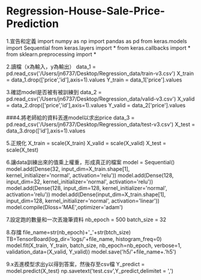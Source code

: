 Regression-House-Sale-Price-Prediction
====================================================================== 
1.宣告和定義
import numpy as np
import pandas as pd
from keras.models import Sequential
from keras.layers import *
from keras.callbacks import *
from sklearn.preprocessing import *

2.讀檔（x為輸入，y為輸出）
data_1 = pd.read_csv('/Users/jn6737/Desktop/Regression_data/train-v3.csv')
X_train = data_1.drop(['price','id'],axis=1).values
Y_train = data_1['price'].values

3.確認model是否被有被訓練到
data_2 = pd.read_csv('/Users/jn6737/Desktop/Regression_data/valid-v3.csv')
X_valid = data_2.drop(['price','id'],axis=1).values
Y_valid = data_2['price'].values

###4.將老師給的資料丟進model以求出price
data_3 = pd.read_csv('/Users/jn6737/Desktop/Regression_data/test-v3.csv')
X_test = data_3.drop(['id'],axis=1).values

5.正規化
X_train = scale(X_train)
X_valid = scale(X_valid)
X_test = scale(X_test)

6.讓data訓練出來的值乘上權重，形成真正的檔案
model = Sequential()
model.add(Dense(32, input_dim=X_train.shape[1], kernel_initializer='normal', activation='relu'))
model.add(Dense(128, input_dim=32, kernel_initializer='normal', activation='relu'))
model.add(Dense(128, input_dim=128, kernel_initializer='normal', activation='relu'))
model.add(Dense(input_dim=X_train.shape[1], input_dim=128, kernel_initializer='normal', activation='linear'))
model.compile(Dloss='MAE',optimizer='adam')

7.設定跑的數量和一次丟幾筆資料
nb_epoch = 500
batch_size = 32

8.存擋
file_name=str(nb_epoch)+'_'+str(btch_size)
TB=TensorBoard(log_dir='logs/'+file_name, histogram_freq=0)
model.fit(X_train, Y_train, batch_size, nb_epoch=nb_epoch, verbose=1, validation_data=(X_valid, Y_valid))
model.save('h5/'+file_name+.'h5')

9.x丟進模型求出y以得到答案，然後存至csv檔
Y_predict = model.predict(X_test)
np.savetext('test.csv',Y_predict,delimitet = ',')
